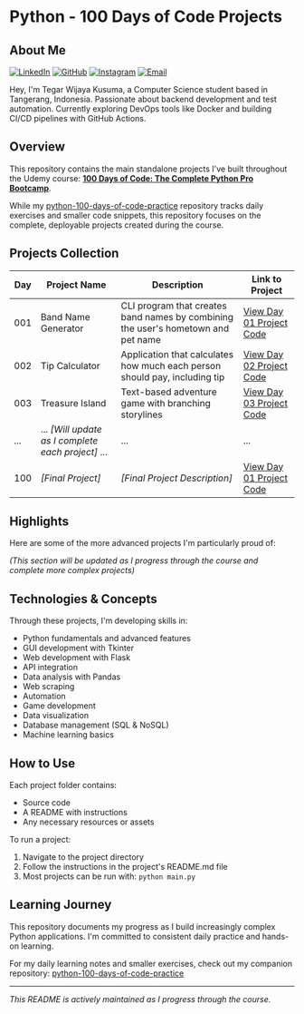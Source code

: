 # Python - 100 Days of Code Projects

## About Me

[![LinkedIn](https://img.shields.io/badge/LinkedIn-0077B5?style=for-the-badge&logo=linkedin&logoColor=white)](https://www.linkedin.com/in/tegar-wijaya-kusuma-591a881b9/)
[![GitHub](https://img.shields.io/badge/GitHub-100000?style=for-the-badge&logo=github&logoColor=white)](https://github.com/Coraa-12)
[![Instagram](https://img.shields.io/badge/Instagram-E4405F?style=for-the-badge&logo=instagram&logoColor=white)](https://www.instagram.com/tgr.wjya/)
[![Email](https://img.shields.io/badge/Email-D14836?style=for-the-badge&logo=gmail&logoColor=white)](mailto:tegarwijayakusuma2004@gmail.com)

Hey, I'm Tegar Wijaya Kusuma, a Computer Science student based in Tangerang, Indonesia. Passionate about backend development and test automation. Currently exploring DevOps tools like Docker and building CI/CD pipelines with GitHub Actions.

## Overview

This repository contains the main standalone projects I've built throughout the Udemy course: **[100 Days of Code: The Complete Python Pro Bootcamp](https://www.udemy.com/course/100-days-of-code/)**.

While my [python-100-days-of-code-practice](https://github.com/Coraa-12/python-100-days-of-code-practice) repository tracks daily exercises and smaller code snippets, this repository focuses on the complete, deployable projects created during the course.

## Projects Collection

| Day | Project Name | Description | Link to Project |
|-----|-------------|-------------|----------------|
| 001 | Band Name Generator | CLI program that creates band names by combining the user's hometown and pet name | [View Day 01 Project Code](day-01/band_name_generator.py) |
| 002 | Tip Calculator | Application that calculates how much each person should pay, including tip | [View Day 02 Project Code](./day-02/tip_calculator.py/) |
| 003 | Treasure Island | Text-based adventure game with branching storylines | [View Day 03 Project Code](./day-03/treasure-island/) |
| ... | ... *[Will update as I complete each project]* ... | ... | ... |
| 100 | *[Final Project]* | *[Final Project Description]* | [View Day 01 Project Code](./day-100-final-project/) |

## Highlights

Here are some of the more advanced projects I'm particularly proud of:

*(This section will be updated as I progress through the course and complete more complex projects)*

## Technologies & Concepts

Through these projects, I'm developing skills in:

- Python fundamentals and advanced features
- GUI development with Tkinter
- Web development with Flask
- API integration
- Data analysis with Pandas
- Web scraping
- Automation
- Game development
- Data visualization
- Database management (SQL & NoSQL)
- Machine learning basics

## How to Use

Each project folder contains:
- Source code
- A README with instructions
- Any necessary resources or assets

To run a project:
1. Navigate to the project directory
2. Follow the instructions in the project's README.md file
3. Most projects can be run with: `python main.py`

## Learning Journey

This repository documents my progress as I build increasingly complex Python applications. I'm committed to consistent daily practice and hands-on learning.

For my daily learning notes and smaller exercises, check out my companion repository: [python-100-days-of-code-practice](https://github.com/Coraa-12/python-100-days-of-code-practice)

---

*This README is actively maintained as I progress through the course.*
